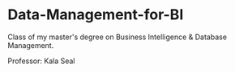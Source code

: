 # Data-Management-for-BI

Class of my master's degree on Business Intelligence & Database Management.

Professor: Kala Seal 
